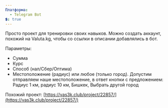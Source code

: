 ```yaml
---
Платформа:
  - Telegram Bot
💲: true
---
```

Просто проект для тренировки своих навыков. Можно создать аккаунт, похожий на Valuta.kg, чтобы со ссылки в описании добавлялись в бот.

Параметры:

- Сумма
- Курс
- Способ (нал/Сбер/Оптима)
- Местоположение (радиус) или любое (только город). Допустим отправляем наше местоположение, в ответ кнопки с предложением: Радиус 1 км, радиус 10 км, Бишкек, Выбрать другой город

Похожий проект: [https://vas3k.club/project/22857/](https://vas3k.club/project/22857/)